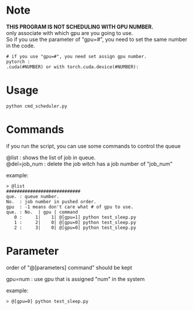 # Note
**THIS PROGRAM IS NOT SCHEDULING WITH GPU NUMBER.**  
only associate with which gpu are you going to use.  
So if you use the parameter of "gpu=#", you need to set the same number in the code.  
```
# if you use "gpu=#", you need set assign gpu number.
pytorch :
.cuda(#NUMBER) or with torch.cuda.device(#NUMBER):
```

# Usage
```
python cmd_scheduler.py
```  
  
# Commands  
if you run the script, you can use some commands to control the queue  
  
@list        : shows the list of job in queue.  
@del=job_num : delete the job witch has a job number of "job_num"  
  
example:  
```
> @list
############################
que. : queue number.
No.  : job number in pushed order.
gpu  : -1 means don't care what # of gpu to use.
que. : No.  | gpu | command
   0 :     1|    1| @[gpu=1] python test_sleep.py
   1 :     2|    0| @[gpu=0] python test_sleep.py
   2 :     3|    0| @[gpu=0] python test_sleep.py
```

# Parameter
order of "@[parameters] command" should be kept  
  
gpu=num  : use gpu that is assigned "num" in the system  
  
example:  
```
> @[gpu=0] python test_sleep.py
```
